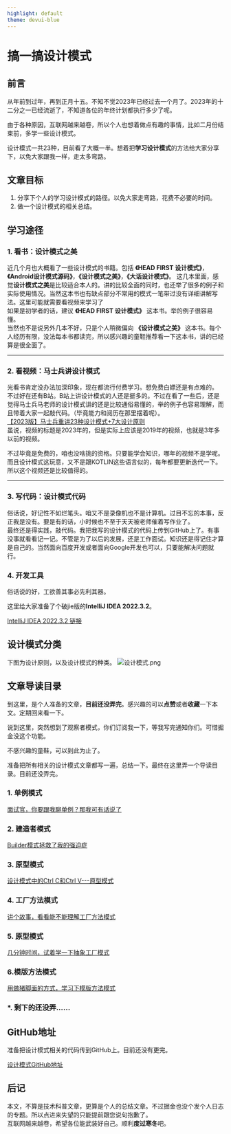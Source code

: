 ```yaml
---
highlight: default
theme: devui-blue
---
```


# 搞一搞设计模式
## 前言
从年前到过年，再到正月十五。不知不觉2023年已经过去一个月了。2023年的十二分之一已经流逝了，不知道各位的年终计划都执行多少了呢。<br>

由于各种原因，互联网越来越卷，所以个人也想着做点有趣的事情，比如二月份结束前，多学一些设计模式。<br>

设计模式一共23种，目前看了大概一半。想着把**学习设计模式**的方法给大家分享下，以免大家跟我一样，走太多弯路。

## 文章目标
1. 分享下个人的学习设计模式的路径。以免大家走弯路，花费不必要的时间。
2. 做一个设计模式的相关总结。

## 学习途径
### 1. 看书：设计模式之美
近几个月也大概看了一些设计模式的书籍。包括 **《HEAD FIRST 设计模式》**，**《Android设计模式源码》**，**《设计模式之美》**，**《大话设计模式》**。
这几本里面，感觉**设计模式之美**是比较适合本人的。讲的比较全面的同时，也还举了很多的例子和实际使用情况。当然这本书也有缺点部分不常用的模式一笔带过没有详细讲解写法。这里可能就需要看视频来学习了<br>
如果是初学者的话，建议 **《HEAD FIRST 设计模式》** 这本书。举的例子很容易懂。<br>
当然也不是说另外几本不好，只是个人稍微偏向 **《设计模式之美》** 这本书。每个人经历有限，没法每本书都读完，所以感兴趣的童鞋推荐看一下这本书，讲的已经算是很全面了。

---
### 2. 看视频：马士兵讲设计模式
光看书肯定没办法加深印象，现在都流行付费学习。想免费白嫖还是有点难的。<br>
不过好在还有B站。B站上讲设计模式的人还是挺多的。不过在看了一些后，还是觉得马士兵马老师的设计模式讲的还是比较通俗易懂的，举的例子也容易理解，而且带着大家一起敲代码。（毕竟能力和阅历在那里摆着呢）。<BR>[【2023版】马士兵重讲23种设计模式+7大设计原则](https://www.bilibili.com/video/BV1G44y1R7nv/?spm_id_from=333.337.search-card.all.click)<BR>
虽说，视频的标题是2023年的，但是实际上应该是2019年的视频，也就是3年多以前的视频。<BR>

不过毕竟是免费的，咱也没啥挑的资格。只要能学会知识，哪年的视频不是学呢。而且设计模式这玩意，又不是跟KOTLIN这些语言似的，每年都要更新迭代一下。所以这个视频还是比较值得的。

---
### 3. 写代码：设计模式代码
俗话说，好记性不如烂笔头。咱又不是录像机也不是计算机。过目不忘的本事，反正我是没有。要是有的话，小时候也不至于天天被老师催着写作业了。<BR>
最终还是得实践，敲代码。我把我写的设计模式的代码上传到GitHub上了。有事没事就看看记一记。不管是为了以后的发展，还是工作面试。知识还是得记住才算是自己的。当然面向百度开发或者面向Google开发也可以，只要能解决问题就行。<br>

### 4. 开发工具
俗话说的好，工欲善其事必先利其器。<BR>

这里给大家准备了个破jie版的**IntelliJ IDEA 2022.3.2**。

[IntelliJ IDEA 2022.3.2 链接](https://pan.baidu.com/s/1EDiPEu5Zo_uy2XEZzEGUzQ?pwd=1xrn)

## 设计模式分类
下图为设计原则，以及设计模式的种类。
![设计模式.png](https://p1-juejin.byteimg.com/tos-cn-i-k3u1fbpfcp/f359fd20608a46e6aeb2900ff32568f8~tplv-k3u1fbpfcp-watermark.image?)

## 文章导读目录
到这里，是个人准备的文章，**目前还没弄完**。感兴趣的可以**点赞**或者**收藏**一下本文。定期回来看一下。

说到这里，突然想到了观察者模式，你们订阅我一下，等我写完通知你们。可惜掘金没这个功能。

不感兴趣的童鞋，可以到此为止了。

准备把所有相关的设计模式文章都写一遍，总结一下。最终在这里弄一个导读目录。目前还没弄完。
### 1. 单例模式
[面试官，你要跟我聊单例？那我可有话说了](https://juejin.cn/post/7182998457869664316)
### 2. 建造者模式

[Builder模式拯救了我的强迫症](https://juejin.cn/post/7197326179934191676)
### 3. 原型模式

[设计模式中的Ctrl C和Ctrl V---原型模式](https://juejin.cn/post/7197338006549872695)
### 4. 工厂方法模式

[讲个故事，看看能不能理解工厂方法模式](https://juejin.cn/post/7197813134991491132)

### 5. 原型模式

[几分钟时间，试着学一下抽象工厂模式](https://juejin.cn/post/7200297595473395773)

### 6.模版方法模式
[用做猪脚面的方式，学习下模版方法模式](https://juejin.cn/post/7199297355748343863)
### *. 剩下的还没弄......

## GitHub地址
准备把设计模式相关的代码传到GitHub上。目前还没有更完。

[设计模式GitHub地址](https://github.com/13046434521/DesignPattern.git)

## 后记
本文，不算是技术科普文章，更算是个人的总结文章。不过掘金也没个发个人日志的专题。所以点进来失望的只能提前跟您说句抱歉了。<br>
互联网越来越卷，希望各位能武装好自己。顺利**度过寒冬**吧。
